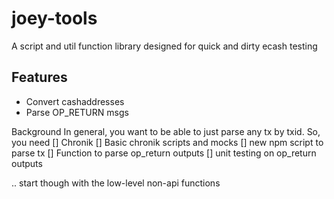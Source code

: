 # joey-tools

A script and util function library designed for quick and dirty ecash testing

## Features

-   Convert cashaddresses
-   Parse OP_RETURN msgs

Background
In general, you want to be able to just parse any tx by txid. So, you need
[] Chronik
[] Basic chronik scripts and mocks
[] new npm script to parse tx
[] Function to parse op_return outputs
[] unit testing on op_return outputs

.. start though with the low-level non-api functions
